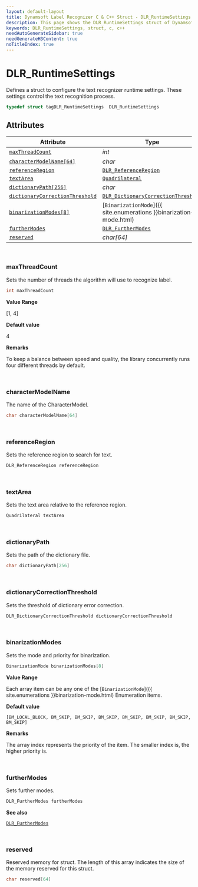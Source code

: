 ```yaml
---
layout: default-layout
title: Dynamsoft Label Recognizer C & C++ Struct - DLR_RuntimeSettings
description: This page shows the DLR_RuntimeSettings struct of Dynamsoft Label Recognizer for C & C++ Language.
keywords: DLR_RuntimeSettings, struct, c, c++
needAutoGenerateSidebar: true
needGenerateH3Content: true
noTitleIndex: true
---
```



# DLR_RuntimeSettings
Defines a struct to configure the text recognizer runtime settings. These settings control the text recognition process.

```cpp
typedef struct tagDLR_RuntimeSettings  DLR_RuntimeSettings
```  
  

## Attributes
  
| Attribute | Type |
|---------- | ---- |
| [`maxThreadCount`](#maxthreadcount) | *int* |
| [`characterModelName[64]`](#charactermodelname) | *char* |
| [`referenceRegion`](#referenceregion) | [`DLR_ReferenceRegion`](dlr-reference-region.md) |
| [`textArea`](#textarea) | [`Quadrilateral`](quadrilateral.md) |
| [`dictionaryPath[256]`](#dictionarypath) | *char* |
| [`dictionaryCorrectionThreshold`](#dictionarycorrectionthreshold) |  [`DLR_DictionaryCorrectionThreshold`](dlr-dictionary-correction-threshold.md) |
| [`binarizationModes[8]`](#binarizationmodes) | [`BinarizationMode`]({{ site.enumerations }}binarization-mode.html) |
| [`furtherModes`](#furthermodes) | [`DLR_FurtherModes`](dlr-further-modes.md)|
| [`reserved`](#reserved) | *char\[64\]* |


&nbsp;

### maxThreadCount
Sets the number of threads the algorithm will use to recognize label.
```cpp
int maxThreadCount
```

**Value Range**

[1, 4]

**Default value**

4

**Remarks**

To keep a balance between speed and quality, the library concurrently runs four different threads by default.

&nbsp;

### characterModelName
The name of the CharacterModel.
```cpp
char characterModelName[64]
```

&nbsp;

### referenceRegion
Sets the reference region to search for text.
```cpp
DLR_ReferenceRegion referenceRegion
```

&nbsp;

### textArea
Sets the text area relative to the reference region.
```cpp
Quadrilateral textArea
```

&nbsp;

### dictionaryPath
Sets the path of the dictionary file.
```cpp
char dictionaryPath[256]
```

&nbsp;

### dictionaryCorrectionThreshold
Sets the threshold of dictionary error correction.
```cpp
DLR_DictionaryCorrectionThreshold dictionaryCorrectionThreshold
```

&nbsp;

### binarizationModes
Sets the mode and priority for binarization.

```cpp
BinarizationMode binarizationModes[8]
```

**Value Range**

Each array item can be any one of the [`BinarizationMode`]({{ site.enumerations }}binarization-mode.html) Enumeration items.

**Default value**

`[BM_LOCAL_BLOCK, BM_SKIP, BM_SKIP, BM_SKIP, BM_SKIP, BM_SKIP, BM_SKIP, BM_SKIP]`

**Remarks**

The array index represents the priority of the item. The smaller index is, the higher priority is.


&nbsp;

### furtherModes
Sets further modes.

```cpp
DLR_FurtherModes furtherModes
```

**See also**

[`DLR_FurtherModes`](dlr-further-modes.md)

&nbsp;

### reserved
Reserved memory for struct. The length of this array indicates the size of the memory reserved for this struct.
```cpp
char reserved[64]
```

